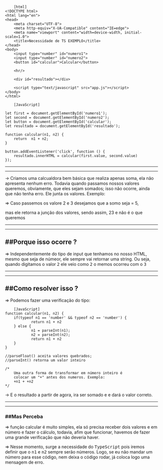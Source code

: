 ``` 
    [html]
<!DOCTYPE html>
<html lang="en">
<head>
    <meta charset="UTF-8">
    <meta http-equiv="X-UA-Compatible" content="IE=edge">
    <meta name="viewport" content="width=device-width, initial-scale=1.0">
    <title>Necessidade de TS EXEMPLO</title>
</head>
<body>
    <input type="number" id="numero1">
    <input type="number" id="numero2">
    <button id="calcular">Calcular</button>
    
    <hr/>

    <div id="resultado"></div>

    <script type="text/javascript" src="app.js"></script>
</body>
</html> 
```


```
    [JavaScript]

let first = document.getElementById('numero1'); 
let second = document.getElementById('numero2');
let button = document.getElementById('calcular');
let resultado = document.getElementById('resultado');

function calcular(n1, n2) {
    return  n1 + n2;
}

button.addEventListener('click', function () {
    resultado.innerHTML = calcular(first.value, second.value)
});
```

<hr/>
<hr/>

→ Criamos uma calcualdora bem básica que realiza apenas soma, ela não apresenta nenhum erro. Todavia quando passamos nossos valores queremos, obviamente, que eles sejam somados; isso não ocorre, ainda que não tenha erro. Ele junta os valores. Exemplo:

⇒ Caso passemos os valore 2 e 3 desejamos que a somo seja = 5, 

mas ele retorna a junção dos valores, sendo assim, 23 e não é o que queremos

<hr/>
<hr/>

<h2>##Porque isso ocorre ?</h2>

⇒ Independentemente do tipo de input que tenhamos no nosso HTML, mesmo que seja de númeor, ele sempre vai retornar uma string. Ou seja, quando digitamos o valor <kbd>2</kbd>  ele veio como <kbd>2</kbd> o memos ocorreu com o <kbd>3</kbd>

<hr/>
<hr/>

<h2>##Como resolver isso ?</h2>

⇒ Podemos fazer uma verificação do tipo:


```
    [JavaScript]
function calcular(n1, n2) {
	if(typeof n1 == 'number' && typeof n2 == 'number') {
			return n1 + n2
	} else {
			n1 = parseInt(n1);
			n2 = parseInt(n2);
			return n1 + n2
	}
}

//parseFloat() aceita valores quebrados;
//parseInt() retorna um valor inteiro

/*
	Uma outra forma de transformar em número inteiro é
	colocar um "+" antes dos numeros. Exemplo:
	+n1 + +n2
*/
```
 

→ E o resultado a partir de agora, ira ser somado e e dará o valor correto.

<hr/>
<hr/>

<h3>##Mas Perceba</h3>

⇒  função calcular é muito simples, ela só precisa receber dois valores e em número e fazer o cálculo, todavia, afim que funcionar, havemos de fazer uma grande verificação que não deveria haver.

⇒ Nesse momento, surge a necessidade do <kbd>TypeScript</kbd> pois iremos definir que o <kbd>n1</kbd> e <kbd>n2</kbd> sempre serão números. Logo, se eu não mandar um número para esse código, nem deixa o código rodar, já coloca logo uma mensagem de erro.